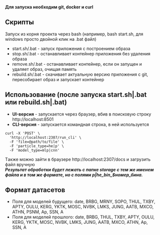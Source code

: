 **Для запуска необходим git, docker и curl**
## Скрипты
Запуск из корня проекта через bash (например, bash start.sh, для windows просто двойной клик на .bat файл)
- start.sh/.bat - запуск приложения с построением образа
- stop.sh/.bat - останавливает контейнер приложения без удаления образа
- remove.sh/.bat - останавливает контейнер, если он запущен и удаляет образ, очищая память
- rebuild.sh/.bat - скачивает актуальную версию приложения с git, пересобирает образ и запускает контейнер
## Использование (после запуска start.sh|.bat или rebuild.sh|.bat)
- **UI-версия** - запускается через браузер, вбив в поисковую строку http://localhost:8501
- **CLI-версия** - запускается командная строка, в ней используется<br> 
```
curl -X 'POST' \
  'http://localhost:2307/run_cli' \
  -F 'file=@path/to/file' \
  -F 'particle_type=he|p' \
  -F 'model_type=mlp|cnn'
```
Tакже можно зайти в браузере http://localhost:2307/docs и загрузить файл вручную<br>
***Результат обработки будет лежать с папке storage с тем же именем файла и в том же формате, но с полями p|he_bin_$номер_бина.***
## Формат датасетов
- Поля для моделей будущего: date, BRBG, MRNY, SOPO, THUL, TXBY, APTY, OULU, KERG, YKTK, MOSC, NVBK, LMKS, JUNG, AATB, MXCO, ATHN, PSNM, Ap, SSN, A
- Поля для моделей прошлого: date, BRBG, THUL, TXBY, APTY, OULU, KERG, YKTK, MOSC, NVBK, LMKS, JUNG, AATB, MXCO, ATHN, Ap, SSN, A
